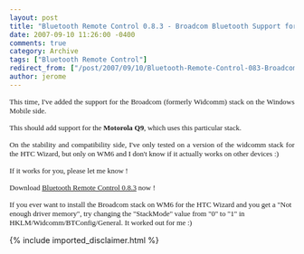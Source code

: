 ```yaml
---
layout: post
title: "Bluetooth Remote Control 0.8.3 - Broadcom Bluetooth Support for Windows Mobile"
date: 2007-09-10 11:26:00 -0400
comments: true
category: Archive
tags: ["Bluetooth Remote Control"]
redirect_from: ["/post/2007/09/10/Bluetooth-Remote-Control-083-Broadcom-Bluetooth-Support-for-Windows-Mobile", "/post/2007/09/10/bluetooth-remote-control-083-broadcom-bluetooth-support-for-windows-mobile"]
author: jerome
---
```

<!-- more -->
<p align="justify">
<font face="Verdana" size="2">This time, I&#39;ve added the support for the Broadcom (formerly Widcomm)&nbsp;stack on the Windows Mobile side.</font>
</p>
<p align="justify">
<font face="Verdana" size="2">This should add support for the&nbsp;<strong>Motorola Q9</strong>, which uses this particular stack.</font>
</p>
<p align="justify">
<font face="Verdana" size="2">On the stability and compatibility&nbsp;side, I&#39;ve only tested on a version of the widcomm stack for the HTC Wizard, but only on WM6 and I don&#39;t know if it actually works on other devices :)</font>
</p>
<p align="justify">
<font face="Verdana" size="2">If it works for you, please let me know !</font>
</p>
<p align="justify">
<font face="Verdana" size="2">Download <a href="http://www.jaylee.org/files/btremotesetup-0.8.3.msi">Bluetooth Remote Control 0.8.3</a>&nbsp;now !</font>
</p>
<p align="left">
<font face="Verdana" size="2">If you ever want to install the Broadcom stack on WM6 for the HTC Wizard&nbsp;and you get a &quot;Not enough driver memory&quot;, try changing the &quot;StackMode&quot; value from &quot;0&quot; to &quot;1&quot; in HKLM/Widcomm/BTConfig/General. It worked out for me :)</font>
</p>

{% include imported_disclaimer.html %}
